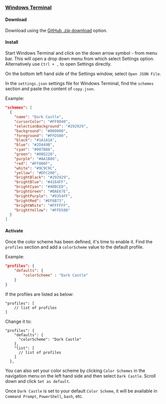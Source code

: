 ### [Windows Terminal](https://learn.microsoft.com/en-us/windows/terminal/)

#### Download

Download using the [GitHub .zip download](https://github.com/scottgriv/Dark-Castle-Windows-Terminal/archive/master.zip) option.

#### Install

Start Windows Terminal and click on the down arrow symbol `˅` from menu bar. This will open a drop down menu from which select Settings option. Alternatively use `Ctrl + ,` to open Settings directly.

On the bottom left hand side of the Settings window, select `Open JSON File`.

In the `settings.json` settings file for Windows Terminal, find the `schemes` section and paste the content of `copy.json`.

Example:

```json
"schemes": [
  {
    "name": "Dark Castle",
    "cursorColor": "#FF8040",
    "selectionBackground": "#292929",
    "background": "#000000",
    "foreground": "#FFD580",
    "black": "#1A1A1A",
    "blue": "#2D449B",
    "cyan": "#007B88",
    "green": "#08D220",
    "purple": "#AA1B86",
    "red": "#FF000F",
    "white": "#9C9C9C",
    "yellow": "#DFC200",
    "brightBlack": "#292929",
    "brightBlue": "#4164FF",
    "brightCyan": "#4DBCED",
    "brightGreen": "#BAE67E",
    "brightPurple": "#9354FF",
    "brightRed": "#EF6B73",
    "brightWhite": "#FFFFFF",
    "brightYellow": "#FFD580"
  }
]
```

#### Activate

Once the color scheme has been defined, it's time to enable it. Find the `profiles` section and add a `colorScheme` value to the default profile.

Example:

```json
"profiles": {
    "defaults": {
        "colorScheme" : "Dark Castle"
    }
}
```

If the profiles are listed as below:

```jsonc
"profiles": [
    // list of profiles
]
```

Change it to:

```jsonc
"profiles": {
    "defaults": {
      "colorScheme": "Dark Castle"
    },
    "list": [
      // list of profiles
    ]
  },
```

You can also set your color scheme by clicking `Color Schemes` in the navigation menu on the left hand side and then select `Dark Castle`. Scroll down and click `Set as default`.

Once `Dark Castle` is set to your default `Color Scheme`, it will be available in `Command Prompt`, `PowerShell`, `bash`, etc.